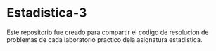# Estadistica-3

Este repositorio fue creado para compartir el codigo de resolucion de problemas de cada laboratorio practico dela asignatura estadistica.

